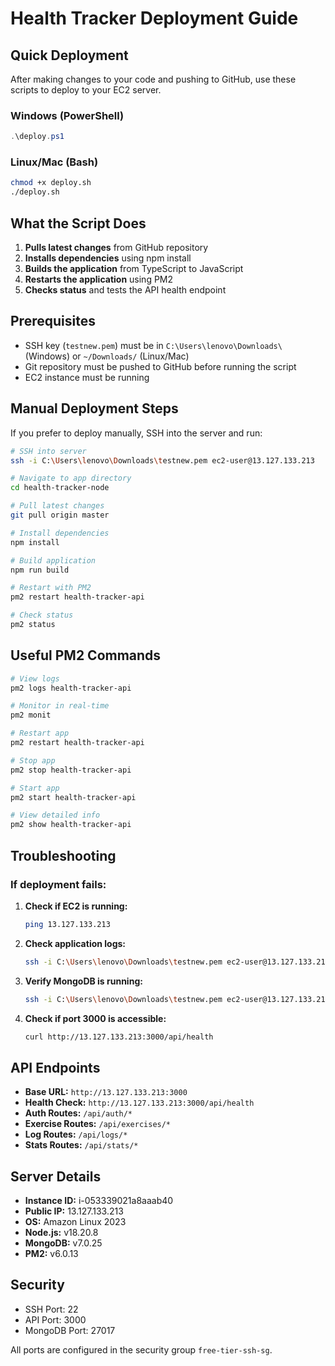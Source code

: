 # Health Tracker Deployment Guide

## Quick Deployment

After making changes to your code and pushing to GitHub, use these scripts to deploy to your EC2 server.

### Windows (PowerShell)

```powershell
.\deploy.ps1
```

### Linux/Mac (Bash)

```bash
chmod +x deploy.sh
./deploy.sh
```

## What the Script Does

1. **Pulls latest changes** from GitHub repository
2. **Installs dependencies** using npm install
3. **Builds the application** from TypeScript to JavaScript
4. **Restarts the application** using PM2
5. **Checks status** and tests the API health endpoint

## Prerequisites

- SSH key (`testnew.pem`) must be in `C:\Users\lenovo\Downloads\` (Windows) or `~/Downloads/` (Linux/Mac)
- Git repository must be pushed to GitHub before running the script
- EC2 instance must be running

## Manual Deployment Steps

If you prefer to deploy manually, SSH into the server and run:

```bash
# SSH into server
ssh -i C:\Users\lenovo\Downloads\testnew.pem ec2-user@13.127.133.213

# Navigate to app directory
cd health-tracker-node

# Pull latest changes
git pull origin master

# Install dependencies
npm install

# Build application
npm run build

# Restart with PM2
pm2 restart health-tracker-api

# Check status
pm2 status
```

## Useful PM2 Commands

```bash
# View logs
pm2 logs health-tracker-api

# Monitor in real-time
pm2 monit

# Restart app
pm2 restart health-tracker-api

# Stop app
pm2 stop health-tracker-api

# Start app
pm2 start health-tracker-api

# View detailed info
pm2 show health-tracker-api
```

## Troubleshooting

### If deployment fails:

1. **Check if EC2 is running:**
   ```bash
   ping 13.127.133.213
   ```

2. **Check application logs:**
   ```bash
   ssh -i C:\Users\lenovo\Downloads\testnew.pem ec2-user@13.127.133.213 "pm2 logs health-tracker-api --lines 50"
   ```

3. **Verify MongoDB is running:**
   ```bash
   ssh -i C:\Users\lenovo\Downloads\testnew.pem ec2-user@13.127.133.213 "sudo systemctl status mongod"
   ```

4. **Check if port 3000 is accessible:**
   ```bash
   curl http://13.127.133.213:3000/api/health
   ```

## API Endpoints

- **Base URL:** `http://13.127.133.213:3000`
- **Health Check:** `http://13.127.133.213:3000/api/health`
- **Auth Routes:** `/api/auth/*`
- **Exercise Routes:** `/api/exercises/*`
- **Log Routes:** `/api/logs/*`
- **Stats Routes:** `/api/stats/*`

## Server Details

- **Instance ID:** i-053339021a8aaab40
- **Public IP:** 13.127.133.213
- **OS:** Amazon Linux 2023
- **Node.js:** v18.20.8
- **MongoDB:** v7.0.25
- **PM2:** v6.0.13

## Security

- SSH Port: 22
- API Port: 3000
- MongoDB Port: 27017

All ports are configured in the security group `free-tier-ssh-sg`.

